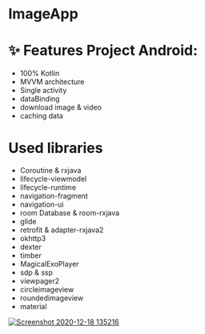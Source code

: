 # ImageApp


# ✨ Features Project Android:
- 100% Kotlin
- MVVM architecture
- Single activity
- dataBinding 
- download image & video
- caching data 

# Used libraries
- Coroutine & rxjava
- lifecycle-viewmodel
- lifecycle-runtime
- navigation-fragment
- navigation-ui
- room Database & room-rxjava
- glide
- retrofit & adapter-rxjava2
- okhttp3
- dexter
- timber
- MagicalExoPlayer
- sdp & ssp
- viewpager2
- circleimageview
- roundedimageview
- material
  


[![Screenshot 2020-12-18 135216](https://user-images.githubusercontent.com/41232970/102611812-57af1c80-4138-11eb-9b96-bbbe2292db45.png)](https://www.youtube.com/watch?v=YJatxotPYro)
